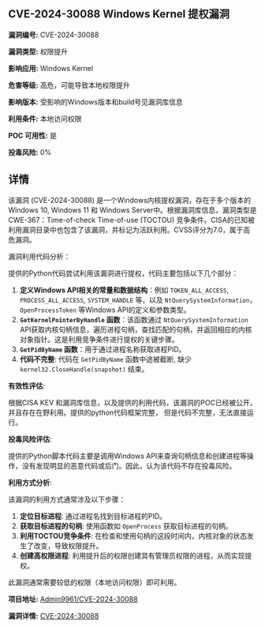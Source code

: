 ## CVE-2024-30088 Windows Kernel 提权漏洞

**漏洞编号:** CVE-2024-30088

**漏洞类型:** 权限提升

**影响应用:** Windows Kernel

**危害等级:** 高危，可能导致本地权限提升

**影响版本:** 受影响的Windows版本和build号见漏洞库信息

**利用条件:** 本地访问权限

**POC 可用性:** 是

**投毒风险:** 0%

## 详情

该漏洞 (CVE-2024-30088) 是一个Windows内核提权漏洞，存在于多个版本的Windows 10, Windows 11 和 Windows Server中。根据漏洞库信息，漏洞类型是CWE-367：Time-of-check Time-of-use (TOCTOU) 竞争条件。CISA的已知被利用漏洞目录中也包含了该漏洞，并标记为活跃利用。CVSS评分为7.0，属于高危漏洞。

漏洞利用代码分析：

提供的Python代码尝试利用该漏洞进行提权，代码主要包括以下几个部分：

1.  **定义Windows API相关的常量和数据结构**：例如 `TOKEN_ALL_ACCESS`, `PROCESS_ALL_ACCESS`, `SYSTEM_HANDLE` 等，以及 `NtQuerySystemInformation`，`OpenProcessToken` 等Windows API的定义和参数类型。
2.  **`GetKernelPointerByHandle` 函数**：该函数通过 `NtQuerySystemInformation` API获取内核句柄信息，遍历进程句柄，查找匹配的句柄，并返回相应的内核对象指针。这是利用竞争条件进行提权的关键步骤。
3.  **`GetPidByName` 函数**：用于通过进程名称获取进程PID。
4.  **代码不完整**: 代码在 `GetPidByName` 函数中途被截断, 缺少 `kernel32.CloseHandle(snapshot)` 结束。

**有效性评估**:

根据CISA KEV 和漏洞库信息，以及提供的利用代码，该漏洞的POC已经被公开，并且存在在野利用。提供的python代码框架完整， 但是代码不完整，无法直接运行。

**投毒风险评估**:

提供的Python脚本代码主要是调用Windows API来查询句柄信息和创建进程等操作，没有发现明显的恶意代码或后门。因此，认为该代码不存在投毒风险。

**利用方式分析**:

该漏洞的利用方式通常涉及以下步骤：

1.  **定位目标进程**: 通过进程名找到目标进程的PID。
2.  **获取目标进程的句柄**: 使用函数如 `OpenProcess` 获取目标进程的句柄。
3.  **利用TOCTOU竞争条件**: 在检查和使用句柄的这段时间内，内核对象的状态发生了改变，导致权限提升。
4.  **创建高权限进程**: 利用提升后的权限创建具有管理员权限的进程，从而实现提权。 

此漏洞通常需要较低的权限（本地访问权限）即可利用。

**项目地址:** [Admin9961/CVE-2024-30088](https://github.com/Admin9961/CVE-2024-30088)

**漏洞详情:** [CVE-2024-30088](https://nvd.nist.gov/vuln/detail/CVE-2024-30088)